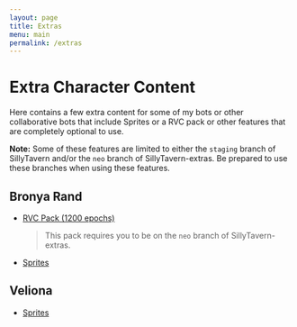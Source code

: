 ```yaml
---
layout: page
title: Extras
menu: main
permalink: /extras
---
```


# Extra Character Content

Here contains a few extra content for some of my bots or other collaborative bots that include Sprites or a RVC pack or other features that are completely optional to use.

**Note:** Some of these features are limited to either the `staging` branch of SillyTavern and/or the `neo` branch of SillyTavern-extras. Be prepared to use these branches when using these features.

## Bronya Rand
- [RVC Pack (1200 epochs)](./extras/Bronya%20Rand-RVC.zip)
   > This pack requires you to be on the `neo` branch of SillyTavern-extras.
- [Sprites](./extras/Bronya%20Rand-Sprites.zip)

## Veliona
- [Sprites](./extras/Veliona-Sprites.zip)